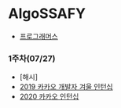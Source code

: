 # AlgoSSAFY
* [프로그래머스](https://programmers.co.kr/)

### 1주차(07/27)
* [해시]
* [2019 카카오 개발자 겨울 인턴십](https://programmers.co.kr/learn/challenges?tab=all_challenges)
* [2020 카카오 인턴십](https://programmers.co.kr/learn/challenges?tab=all_challenges)